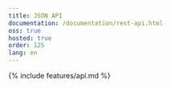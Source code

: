 ```yaml
---
title: JSON API
documentation: /documentation/rest-api.html
oss: true
hosted: true
order: 125
lang: en
---
```


{% include features/api.md %}
